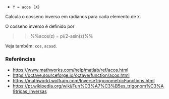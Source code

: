 * `Y = acos (X)`

Calcula o cosseno inverso em radianos para cada elemento de `X`.

O cosseno inverso é definido por

>> %%acos(z) = pi/2-asin(z)%%

Veja também: `cos`, `acosd`.

### Referências

* https://www.mathworks.com/help/matlab/ref/acos.html
* https://octave.sourceforge.io/octave/function/acos.html
* https://mathworld.wolfram.com/InverseTrigonometricFunctions.html
* https://pt.wikipedia.org/wiki/Fun%C3%A7%C3%B5es_trigonom%C3%A9tricas_inversas
